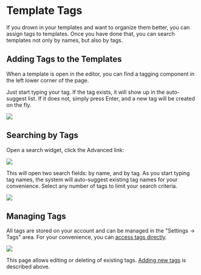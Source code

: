 # Template Tags

If  you drown in  your templates and want to organize them better, 
you can assign tags to templates. Once you have done that,  you can search templates not only by names, but also by tags.  


## Adding Tags to the Templates

When a template is open in the editor, you can find a tagging component in the left lower corner of the page. 

Just start typing your tag. If the tag exists, it will show up in the auto-suggest list. If it does not, simply press Enter, and a new tag 
will be created on the fly.   

![](images/tags_system_1.png)


## Searching by Tags

Open a search widget, click the Advanced link: 

![](images/search_tag_1.png)

This will open two search fields: by name, and  by tag. As you start typing tag names, 
the system will auto-suggest existing tag names for your convenience. 
Select any number  of tags to limit your search criteria. 


![](images/search_tag_2.png)


## Managing Tags

All tags are stored on your account and can be managed in the "Settings -> Tags" area. 
For your convenience,  you can  [access tags directly](/settings/tags).

![](images/edit_tags.png)

This page allows editing or deleting of existing tags. [Adding new tags](#adding-tags-to-the-templates) is described above.

